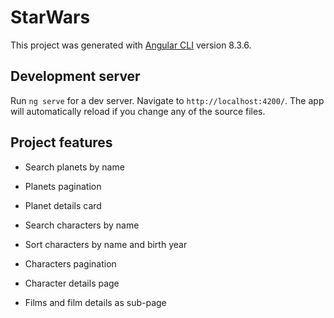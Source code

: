 # StarWars

This project was generated with [Angular CLI](https://github.com/angular/angular-cli) version 8.3.6.

## Development server

Run `ng serve` for a dev server. Navigate to `http://localhost:4200/`. The app will automatically reload if you change any of the source files.

## Project features

- Search planets by name
- Planets pagination
- Planet details card

- Search characters by name
- Sort characters by name and birth year
- Characters pagination
- Character details page

- Films and film details as sub-page
